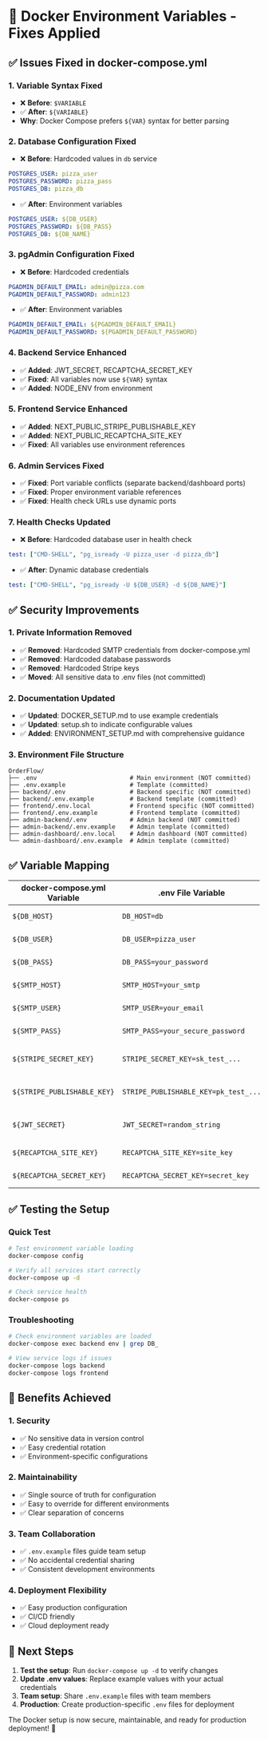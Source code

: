 # 🔧 Docker Environment Variables - Fixes Applied

## ✅ **Issues Fixed in docker-compose.yml**

### **1. Variable Syntax Fixed**
- ❌ **Before**: `$VARIABLE` 
- ✅ **After**: `${VARIABLE}`
- **Why**: Docker Compose prefers `${VAR}` syntax for better parsing

### **2. Database Configuration Fixed**
- ❌ **Before**: Hardcoded values in `db` service
```yaml
POSTGRES_USER: pizza_user
POSTGRES_PASSWORD: pizza_pass
POSTGRES_DB: pizza_db
```
- ✅ **After**: Environment variables
```yaml
POSTGRES_USER: ${DB_USER}
POSTGRES_PASSWORD: ${DB_PASS}
POSTGRES_DB: ${DB_NAME}
```

### **3. pgAdmin Configuration Fixed**
- ❌ **Before**: Hardcoded credentials
```yaml
PGADMIN_DEFAULT_EMAIL: admin@pizza.com
PGADMIN_DEFAULT_PASSWORD: admin123
```
- ✅ **After**: Environment variables
```yaml
PGADMIN_DEFAULT_EMAIL: ${PGADMIN_DEFAULT_EMAIL}
PGADMIN_DEFAULT_PASSWORD: ${PGADMIN_DEFAULT_PASSWORD}
```

### **4. Backend Service Enhanced**
- ✅ **Added**: JWT_SECRET, RECAPTCHA_SECRET_KEY
- ✅ **Fixed**: All variables now use `${VAR}` syntax
- ✅ **Added**: NODE_ENV from environment

### **5. Frontend Service Enhanced**
- ✅ **Added**: NEXT_PUBLIC_STRIPE_PUBLISHABLE_KEY
- ✅ **Added**: NEXT_PUBLIC_RECAPTCHA_SITE_KEY
- ✅ **Fixed**: All variables use environment references

### **6. Admin Services Fixed**
- ✅ **Fixed**: Port variable conflicts (separate backend/dashboard ports)
- ✅ **Fixed**: Proper environment variable references
- ✅ **Fixed**: Health check URLs use dynamic ports

### **7. Health Checks Updated**
- ❌ **Before**: Hardcoded database user in health check
```yaml
test: ["CMD-SHELL", "pg_isready -U pizza_user -d pizza_db"]
```
- ✅ **After**: Dynamic database credentials
```yaml
test: ["CMD-SHELL", "pg_isready -U ${DB_USER} -d ${DB_NAME}"]
```

## ✅ **Security Improvements**

### **1. Private Information Removed**
- ✅ **Removed**: Hardcoded SMTP credentials from docker-compose.yml
- ✅ **Removed**: Hardcoded database passwords
- ✅ **Removed**: Hardcoded Stripe keys
- ✅ **Moved**: All sensitive data to .env files (not committed)

### **2. Documentation Updated**
- ✅ **Updated**: DOCKER_SETUP.md to use example credentials
- ✅ **Updated**: setup.sh to indicate configurable values
- ✅ **Added**: ENVIRONMENT_SETUP.md with comprehensive guidance

### **3. Environment File Structure**
```
OrderFlow/
├── .env                          # Main environment (NOT committed)
├── .env.example                  # Template (committed)
├── backend/.env                  # Backend specific (NOT committed)
├── backend/.env.example          # Backend template (committed)
├── frontend/.env.local           # Frontend specific (NOT committed)
├── frontend/.env.example         # Frontend template (committed)
├── admin-backend/.env            # Admin backend (NOT committed)
├── admin-backend/.env.example    # Admin template (committed)
├── admin-dashboard/.env.local    # Admin dashboard (NOT committed)
└── admin-dashboard/.env.example  # Admin template (committed)
```

## ✅ **Variable Mapping**

| docker-compose.yml Variable | .env File Variable | Purpose |
|------------------------------|-------------------|---------|
| `${DB_HOST}` | `DB_HOST=db` | Database host |
| `${DB_USER}` | `DB_USER=pizza_user` | Database username |
| `${DB_PASS}` | `DB_PASS=your_password` | Database password |
| `${SMTP_HOST}` | `SMTP_HOST=your_smtp` | Email server |
| `${SMTP_USER}` | `SMTP_USER=your_email` | Email username |
| `${SMTP_PASS}` | `SMTP_PASS=your_secure_password` | Email password |
| `${STRIPE_SECRET_KEY}` | `STRIPE_SECRET_KEY=sk_test_...` | Stripe backend key |
| `${STRIPE_PUBLISHABLE_KEY}` | `STRIPE_PUBLISHABLE_KEY=pk_test_...` | Stripe frontend key |
| `${JWT_SECRET}` | `JWT_SECRET=random_string` | JWT signing secret |
| `${RECAPTCHA_SITE_KEY}` | `RECAPTCHA_SITE_KEY=site_key` | reCAPTCHA public key |
| `${RECAPTCHA_SECRET_KEY}` | `RECAPTCHA_SECRET_KEY=secret_key` | reCAPTCHA private key |

## ✅ **Testing the Setup**

### **Quick Test**
```bash
# Test environment variable loading
docker-compose config

# Verify all services start correctly
docker-compose up -d

# Check service health
docker-compose ps
```

### **Troubleshooting**
```bash
# Check environment variables are loaded
docker-compose exec backend env | grep DB_

# View service logs if issues
docker-compose logs backend
docker-compose logs frontend
```

## 🎯 **Benefits Achieved**

### **1. Security**
- ✅ No sensitive data in version control
- ✅ Easy credential rotation
- ✅ Environment-specific configurations

### **2. Maintainability**
- ✅ Single source of truth for configuration
- ✅ Easy to override for different environments
- ✅ Clear separation of concerns

### **3. Team Collaboration**
- ✅ `.env.example` files guide team setup
- ✅ No accidental credential sharing
- ✅ Consistent development environments

### **4. Deployment Flexibility**
- ✅ Easy production configuration
- ✅ CI/CD friendly
- ✅ Cloud deployment ready

## 🚀 **Next Steps**

1. **Test the setup**: Run `docker-compose up -d` to verify changes
2. **Update .env values**: Replace example values with your actual credentials
3. **Team setup**: Share `.env.example` files with team members
4. **Production**: Create production-specific `.env` files for deployment

The Docker setup is now secure, maintainable, and ready for production deployment! 🎉
